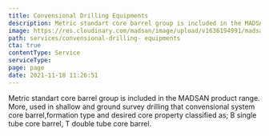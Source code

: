 ```yaml
---
title: Convensional Drilling Equipments
description: Metric standart core barrel group is included in the MADSAN product range.
image: https://res.cloudinary.com/madsan/image/upload/v1636194991/madsan-stock/IMG_3203_glh3fq.jpg
path: services/convensional-drilling- equipments
cta: true
contentType: Service
serviceType: 
page: page
date: 2021-11-18 11:26:51
---
```

Metric standart core barrel group is included in the MADSAN product range. More, used in shallow and ground survey drilling that convensional system core barrel,formation type and desired core property classified as; B single tube core barrel, T double tube core barrel.
